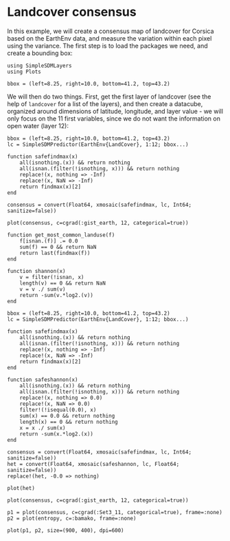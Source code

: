 # Landcover consensus

In this example, we will create a consensus map of landcover for Corsica based
on the EarthEnv data, and measure the variation within each pixel using the
variance. The first step is to load the packages we need, and create a bounding
box:

```@example cons
using SimpleSDMLayers
using Plots

bbox = (left=8.25, right=10.0, bottom=41.2, top=43.2)
```

We will then do two things. First, get the first layer of landcover (see the
help of `landcover` for a list of the layers), and then create a datacube,
organized around dimensions of latitude, longitude, and layer value - we will
only focus on the 11 first variables, since we do not want the information on
open water (layer 12):

```@example cons
bbox = (left=8.25, right=10.0, bottom=41.2, top=43.2)
lc = SimpleSDMPredictor(EarthEnv{LandCover}, 1:12; bbox...)

function safefindmax(x)
    all(isnothing.(x)) && return nothing
    all(isnan.(filter(!isnothing, x))) && return nothing
    replace!(x, nothing => -Inf)
    replace!(x, NaN => -Inf)
    return findmax(x)[2]
end

consensus = convert(Float64, xmosaic(safefindmax, lc, Int64; sanitize=false))

plot(consensus, c=cgrad(:gist_earth, 12, categorical=true))
```

```@example cons
function get_most_common_landuse(f)
    f[isnan.(f)] .= 0.0
    sum(f) == 0 && return NaN
    return last(findmax(f))
end

function shannon(x)
    v = filter(!isnan, x)
    length(v) == 0 && return NaN
    v = v ./ sum(v)
    return -sum(v.*log2.(v))
end
```

```@example cons
bbox = (left=8.25, right=10.0, bottom=41.2, top=43.2)
lc = SimpleSDMPredictor(EarthEnv{LandCover}, 1:12; bbox...)

function safefindmax(x)
    all(isnothing.(x)) && return nothing
    all(isnan.(filter(!isnothing, x))) && return nothing
    replace!(x, nothing => -Inf)
    replace!(x, NaN => -Inf)
    return findmax(x)[2]
end

function safeshannon(x)
    all(isnothing.(x)) && return nothing
    all(isnan.(filter(!isnothing, x))) && return nothing
    replace!(x, nothing => 0.0)
    replace!(x, NaN => 0.0)
    filter!(!isequal(0.0), x)
    sum(x) == 0.0 && return nothing
    length(x) == 0 && return nothing
    x = x ./ sum(x)
    return -sum(x.*log2.(x))
end

consensus = convert(Float64, xmosaic(safefindmax, lc, Int64; sanitize=false))
het = convert(Float64, xmosaic(safeshannon, lc, Float64; sanitize=false))
replace!(het, -0.0 => nothing)

plot(het)

plot(consensus, c=cgrad(:gist_earth, 12, categorical=true))
```

```@example cons
p1 = plot(consensus, c=cgrad(:Set3_11, categorical=true), frame=:none)
p2 = plot(entropy, c=:bamako, frame=:none)

plot(p1, p2, size=(900, 400), dpi=600)
```
